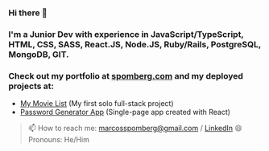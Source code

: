 ### Hi there 👋

### I'm a Junior Dev with experience in JavaScript/TypeScript, HTML, CSS, SASS, React.JS, Node.JS, Ruby/Rails, PostgreSQL, MongoDB, GIT.

### Check out my portfolio at [spomberg.com](https://spomberg.com) and my deployed projects at: 

  - [My Movie List](https://mymovielist.ca) (My first solo full-stack project)
  - [Password Generator App](https://password-generator.spomberg.com) (Single-page app created with React)

> 📫 How to reach me: <marcosspomberg@gmail.com> / [LinkedIn](https://www.linkedin.com/in/marcos-spomberg)
> 😄 Pronouns: He/Him
